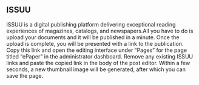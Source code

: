 ## ISSUU

ISSUU is a digital publishing platform delivering exceptional reading experiences of magazines, catalogs, and newspapers.All you have to do is upload your documents and it will be published in a minute. Once the upload is complete, you will be presented with a link to the publication. Copy this link and open the editing interface under “Pages” for the page titled “ePaper” in the administrator dashboard. Remove any existing ISSUU links and paste the copied link in the body of the post editor. Within a few seconds, a new thumbnail image will be generated, after which you can save the page.